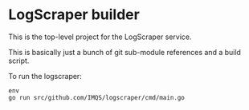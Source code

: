 # LogScraper builder

This is the top-level project for the LogScraper service.

This is basically just a bunch of git sub-module references and a build script.

To run the logscraper:

	env
	go run src/github.com/IMQS/logscraper/cmd/main.go
